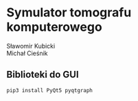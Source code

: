 # Symulator tomografu komputerowego
Sławomir Kubicki  
Michał Cieśnik

## Biblioteki do GUI
```
pip3 install PyQt5 pyqtgraph
```
